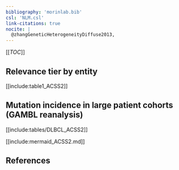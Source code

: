 ```yaml
---
bibliography: 'morinlab.bib'
csl: 'NLM.csl'
link-citations: true
nocite: |
  @zhangGeneticHeterogeneityDiffuse2013, 
---
```


[[_TOC_]]




## Relevance tier by entity

[[include:table1_ACSS2]]

## Mutation incidence in large patient cohorts (GAMBL reanalysis)

[[include:tables/DLBCL_ACSS2]]

[[include:mermaid_ACSS2.md]]

## References


